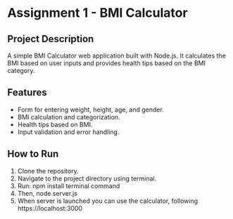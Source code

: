 # Assignment 1 - BMI Calculator

## Project Description
A simple BMI Calculator web application built with Node.js. It calculates the BMI based on user inputs and provides health tips based on the BMI category.

## Features
- Form for entering weight, height, age, and gender.
- BMI calculation and categorization.
- Health tips based on BMI.
- Input validation and error handling.

## How to Run
1. Clone the repository.
2. Navigate to the project directory using terminal.
3. Run: npm install terminal command
4. Then, node server.js
5. When server is launched you can use the calculator, following https://localhost:3000
